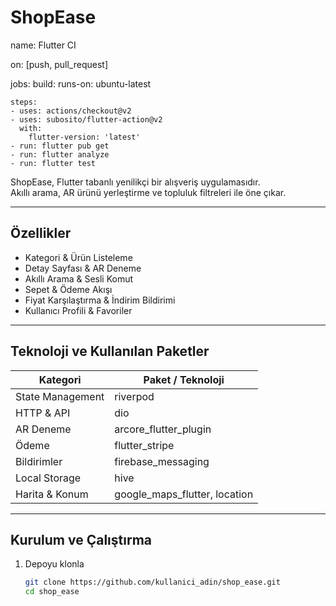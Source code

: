 # ShopEase

name: Flutter CI

on: [push, pull_request]

jobs:
  build:
    runs-on: ubuntu-latest

    steps:
    - uses: actions/checkout@v2
    - uses: subosito/flutter-action@v2
      with:
        flutter-version: 'latest'
    - run: flutter pub get
    - run: flutter analyze
    - run: flutter test


ShopEase, Flutter tabanlı yenilikçi bir alışveriş uygulamasıdır.  
Akıllı arama, AR ürünü yerleştirme ve topluluk filtreleri ile öne çıkar.

---

## Özellikler

- Kategori & Ürün Listeleme  
- Detay Sayfası & AR Deneme  
- Akıllı Arama & Sesli Komut  
- Sepet & Ödeme Akışı  
- Fiyat Karşılaştırma & İndirim Bildirimi  
- Kullanıcı Profili & Favoriler

---

## Teknoloji ve Kullanılan Paketler

| Kategori             | Paket / Teknoloji                         |
|----------------------|-------------------------------------------|
| State Management     | riverpod                                  |
| HTTP & API           | dio                                       |
| AR Deneme            | arcore_flutter_plugin                     |
| Ödeme                | flutter_stripe                            |
| Bildirimler          | firebase_messaging                        |
| Local Storage        | hive                                      |
| Harita & Konum       | google_maps_flutter, location             |

---

## Kurulum ve Çalıştırma

1. Depoyu klonla  
   ```bash
   git clone https://github.com/kullanici_adin/shop_ease.git
   cd shop_ease

